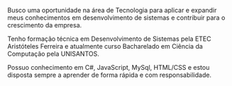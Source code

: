 Busco uma oportunidade na área de Tecnologia para aplicar e expandir meus conhecimentos em desenvolvimento de sistemas e contribuir para o crescimento da empresa.

Tenho formação técnica em Desenvolvimento de Sistemas pela ETEC Aristóteles Ferreira e atualmente curso Bacharelado em Ciência da Computação pela UNISANTOS.
 
Possuo conhecimento em C#, JavaScript, MySql, HTML/CSS e estou disposta sempre a aprender de forma rápida e com responsabilidade.